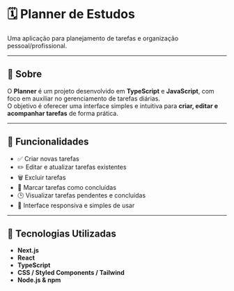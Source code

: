 # 🗓️ Planner de Estudos

Uma aplicação para planejamento de tarefas e organização pessoal/profissional.

---

## 📝 Sobre  

O **Planner** é um projeto desenvolvido em **TypeScript** e **JavaScript**, com foco em auxiliar no gerenciamento de tarefas diárias.  
O objetivo é oferecer uma interface simples e intuitiva para **criar, editar e acompanhar tarefas** de forma prática.


---

## 🚀 Funcionalidades  

- ✅ Criar novas tarefas  
- ✏️ Editar e atualizar tarefas existentes  
- 🗑️ Excluir tarefas  
- 📅 Marcar tarefas como concluídas  
- 🕒 Visualizar tarefas pendentes e concluídas  
- 📱 Interface responsiva e simples de usar  

---

## 🧩 Tecnologias Utilizadas  

- **Next.js**
- **React** 
- **TypeScript**  
- **CSS / Styled Components / Tailwind**  
- **Node.js & npm**


